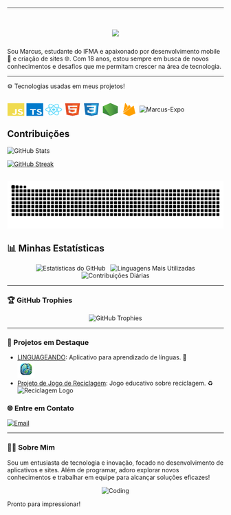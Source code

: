
---

<h1 align="center">
<img src="https://readme-typing-svg.herokuapp.com/?font=Righteous&size=35&center=true&vCenter=true&width=500&height=70&duration=4000&lines=olá!+👋;+me+chamo+Marcus!;" />
</h1>

Sou Marcus, estudante do IFMA e apaixonado por desenvolvimento mobile 📱 e criação de sites 🌐. Com 18 anos, estou sempre em busca de novos conhecimentos e desafios que me permitam crescer na área de tecnologia.

---

⚙️ Tecnologias usadas em meus projetos!
<div style="display: inline_block"><br> <img align="center" alt="Marcus-Js" height="30" width="40" src="https://raw.githubusercontent.com/devicons/devicon/master/icons/javascript/javascript-plain.svg"> <img align="center" alt="Marcus-Ts" height="30" width="40" src="https://raw.githubusercontent.com/devicons/devicon/master/icons/typescript/typescript-plain.svg"> <img align="center" alt="Marcus-React" height="30" width="40" src="https://raw.githubusercontent.com/devicons/devicon/master/icons/react/react-original.svg"> <img align="center" alt="Marcus-HTML" height="30" width="40" src="https://raw.githubusercontent.com/devicons/devicon/master/icons/html5/html5-original.svg"> <img align="center" alt="Marcus-CSS" height="30" width="40" src="https://raw.githubusercontent.com/devicons/devicon/master/icons/css3/css3-original.svg"> <img align="center" alt="Marcus-Node" height="30" width="40" src="https://raw.githubusercontent.com/devicons/devicon/master/icons/nodejs/nodejs-original.svg"> <img align="center" alt="Marcus-Firebase" height="30" width="40" src="https://raw.githubusercontent.com/devicons/devicon/master/icons/firebase/firebase-plain.svg"> <img align="center" alt="Marcus-Expo" height="30" width="40" src="https://avatars.githubusercontent.com/u/12504344?s=200&v=4"> </div>


## Contribuições
![GitHub Stats](https://github-readme-stats.vercel.app/api?username=MarcusStudios&theme=transparent&bg_color=000&border_color=30A3DC&show_icons=true&icon_color=30A3DC&title_color=E94D5F&text_color=FFF)

[![GitHub Streak](https://streak-stats.demolab.com/?user=MarcusStudios&theme=bear&background=000&border=30A3DC&dates=FFF)](https://git.io/streak-stats)

<br/>


<picture>
  <source media="(prefers-color-scheme: dark)" srcset="https://github.com/Arawns1/Arawns1/blob/output/dark.svg">
  <source media="(prefers-color-scheme: light)" srcset="https://github.com/Arawns1/Arawns1/blob/output/light.svg">
  <img alt="Mostra uma cobra comendo commits" src="https://github.com/Arawns1/Arawns1/blob/output/dark.svg">
</picture>

<br/>


## 📊 Minhas Estatísticas
<div align="center">
  <img src="https://github-readme-stats.vercel.app/api?username=MarcusStudios&show_icons=true&theme=graywhite" width="400px" alt="Estatísticas do GitHub">&nbsp;&nbsp;
  <img src="https://github-readme-stats.vercel.app/api/top-langs/?username=MarcusStudios&layout=compact&theme=graywhite" width="335px" alt="Linguagens Mais Utilizadas">
</div>

<div align="center">
  <img src="https://github-readme-streak-stats.herokuapp.com/?user=MarcusStudios&theme=graywhite" width="400px" alt="Contribuições Diárias">
</div>


---

### 🏆 GitHub Trophies
<div align="center">
  <img src="https://github-profile-trophy.vercel.app/?username=MarcusStudios&theme=graywhite&no-frame=true&column=4" alt="GitHub Trophies">
</div>


---

### 📌 Projetos em Destaque
- [LINGUAGEANDO](https://github.com/MarcusStudios/linguageando): Aplicativo para aprendizado de línguas. 🌟  
  <img src="https://github.com/MarcusStudios/Linguageando/blob/main/src/assets/logo.png?raw=true" width="40" height="40" alt="LINGUAGEANDO Logo"/>  
- [Projeto de Jogo de Reciclagem](https://github.com/MarcusStudios/reciclagem-jogo): Jogo educativo sobre reciclagem. ♻️  
  <img src="https://thumbs.dreamstime.com/b/ecology-logo-environmental-label-green-leaves-tree-drop-water-37248254.jpg" width="40" height="40" alt="Reciclagem Logo"/>

### 🌐 Entre em Contato
[![Email](https://img.shields.io/badge/-Email-red?style=flat-square&logo=gmail&logoColor=white)](mailto:marcuseduardo846@gmail.com)

---

### 👨‍💻 Sobre Mim
Sou um entusiasta de tecnologia e inovação, focado no desenvolvimento de aplicativos e sites. Além de programar, adoro explorar novos conhecimentos e trabalhar em equipe para alcançar soluções eficazes!

<div align="center">
  <img src="https://media.giphy.com/media/qgQUggAC3Pfv687qPC/giphy.gif" width="400px" alt="Coding">
</div>


Pronto para impressionar!
